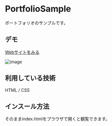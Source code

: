 PortfolioSample
====

ポートフォリオのサンプルです。

## デモ
[Webサイトをみる](https://portfolio-miyauchi.herokuapp.com/)

![image](https://user-images.githubusercontent.com/84883619/121846167-88f05a00-cd21-11eb-85ad-abc82e991848.png)

## 利用している技術
HTML / CSS

## インスール方法
そのままindex.htmlをプラウザで開くと観覧できます。

